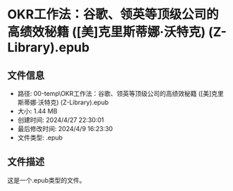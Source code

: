 ﻿# OKR工作法：谷歌、领英等顶级公司的高绩效秘籍 ([美]克里斯蒂娜·沃特克) (Z-Library).epub

## 文件信息
- 路径: 00-temp\OKR工作法：谷歌、领英等顶级公司的高绩效秘籍 ([美]克里斯蒂娜·沃特克) (Z-Library).epub
- 大小: 1.44 MB
- 创建时间: 2024/4/27 22:30:01
- 最后修改时间: 2024/4/9 16:23:30
- 文件类型: .epub

## 文件描述
这是一个.epub类型的文件。

